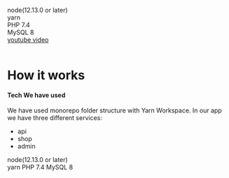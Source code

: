  
node(12.13.0 or later) <br/> 
yarn <br/> 
PHP 7.4 <br/> 
MySQL 8 <br/> 
<a href='https://www.youtube.com/playlist?list=PLUT1MYLrV 
pA9-p3tDlWzJgHmJNBwoz7IQ'>youtube video</a><br/><br/> 
 
<h1>How it works</h1> 
<h4>Tech We have used</h4> 
<p>We have used monorepo folder structure with 
Yarn Workspace. In our app we have three 
different services:</p> 
<ul> 
<li>api</li> 
<li>shop</li> 
<li>admin</li> 
</ul> 
 
node(12.13.0 or later)<br/> 
yarn 
PHP 7.4 
MySQL 8 
 
 
 
 
 
 
 
 
 
 
 
 
 
 
 
 
 
 
 
 
 
 
 
 
 
 
 
 
 
 
 
 
 
 
 
 
 
 
 
 
 
 
 
 
 
 
 
 
 
 
 
 
 
 
 
 
 
 
 
 
 
 
 
 
 
 
 
 
 
 
 
 
 
 
 
 
 
 
 
 
 
 
 
 
 
 
 
 
 
 
 
 
 
 

